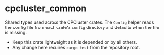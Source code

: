 # cpcluster_common

Shared types used across the CPCluster crates. The `Config` helper reads the config file from each crate's `config` directory and defaults when the file is missing.

- Keep this crate lightweight as it is depended on by all others.
- Any change here requires `cargo test` from the repository root.

